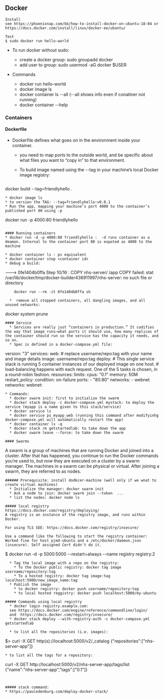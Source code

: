 ## Docker 

```
Install
see https://phoenixnap.com/kb/how-to-install-docker-on-ubuntu-18-04 or https://docs.docker.com/install/linux/docker-ee/ubuntu/
```

```
Test
$ sudo docker run hello-world
```

* To run docker without sudo: 
  * create a docker group: sudo groupadd docker
  * add user to group: sudo usermod -aG docker $USER

* Commands
  * docker run hello-world
  * docker image ls
  * docker container ls --all (--all shows info even if conatiner not running)
  * docker container --help

### Containers
#### Dockerfile
* Dockerfile defines what goes on in the environment inside your container. 
  * you need to map ports to the outside world, and be specific about what files you want to “copy in” to that environment.

  * To build image named using the --tag in your machine’s local Docker image registry: 
  ```
 docker build --tag=friendlyhello .
  ```
  * docker image ls
  * to version the TAG: --tag=friendlyhello:v0.0.1
  * Run the app, mapping your machine’s port 4000 to the container’s published port 80 using -p
  ```
  docker run -p 4000:80 friendlyhello
  ```

#### Running containers
  * docker run -d -p 4000:80 friendlyhello :  -d runs container as a deamon. Internal to the container port 80 is expoted as 4000 to the machine

  * docker container ls : ps equivalent
  * docker container stop <container id>
  * debug a build:
```
   ---> 0fe1404b0ffa
Step 10/16 : COPY nhs-server/ /app
COPY failed: stat /var/lib/docker/tmp/docker-builder436911997/nhs-server: no such file or directory
```
	docker run --rm -it 0fe1404b0ffa sh

  *  remove all stopped containers, all dangling images, and all unused networks:
```
docker system prune
```
#### Service
  * Services are really just “containers in production.” It codifies the way that image runs—what ports it should use, how many replicas of the container should run so the service has the capacity it needs, and so on. 
  * Spec is defined in a docker-compose.yml file:
  ```
version: "3"
services:
  web:
    # replace username/repo:tag with your name and image details
    image: username/repo:tag
    deploy:
    # This single service stack is running 5 container instances of our deployed image on one host.
    #  load-balancing happens with each request. One of the 5 tasks is chosen, in a round-robin fashion.
      resources:
        limits:
          cpus: "0.1"
          memory: 50M
      restart_policy:
        condition: on-failure
    ports:
      - "80:80"
    networks:
      - webnet
networks:
  webnet:
  ```
  * Commands:
    * docker swarm init: first to initialize the swarm
    * docker stack deploy -c docker-compose.yml mystack: to deploy the service (myapp is a name given to this stack/service)
    * docker service ls
    * docker service ps myapp_web (running this command after modifyinhg docker-compose.yml will automatically restart the app)
    * docker container ls -q
    * docker stack rm getstartedlab: to take down the app
    * docker swarm leave --force: to take down the swarm

#### Swarms
```
A swarm is a group of machines that are running Docker and joined into a cluster. After that has happened, you continue to run the Docker commands you’re used to, but now they are executed on a cluster by a swarm manager. The machines in a swarm can be physical or virtual. After joining a swarm, they are referred to as nodes.
```
###### Prerequisite: install dodkcer-machine (well only if we wnat to create virtual machines)
  * Initialize the manager: docker swarm init
  * Ask a node to join: docker swarm join --token  ...
  * list the nodes: docker node ls

##### local registry
https://docs.docker.com/registry/deploying/
A registry is an instance of the registry image, and runs within Docker.

For using TLS SEE: https://docs.docker.com/registry/insecure/

Use a command like the following to start the registry container:
Worked fine for host pjmd-ubuntu and a /etc/docker/daemon.json (insecure). Self assigned Cert didn't do it.
```
$ docker run -d -p 5000:5000 --restart=always --name registry registry:2
```
  * Tag the local image with a repo on the registry: 
    * To the Docker public registry: docker tag image username/repository:tag
    * To a hosted registry: docker tag image:tag localhost:5000/new_image_name:tag
  * Publish the image 
    * to docker registry: docker push username/repository:tag
    * to local hosted reggistry: docker push localhost:5000/my-ubuntu

##### Commands using local registry
  * docker login registry.example.com:
  see https://docs.docker.com/engine/reference/commandline/login/
  and  https://docs.docker.com/registry/insecure/
  * docker stack deploy --with-registry-auth -c docker-compose.yml getstartedlab

  * to list all the repositories (i.e. images): 
  ```
  $> curl -X GET http(s)://localhost:5000/v2/_catalog
  {"repositories":["nhs-server-app"]}
  ```
  * to list all the tags for a repository: 
  ```
  curl -X GET http://localhost:5000/v2/nhs-server-app/tags/list
  {"name":"nhs-server-app","tags":["0.1"]}
  ```


##### stack command:
  * https://pauledenburg.com/deploy-docker-stack/
